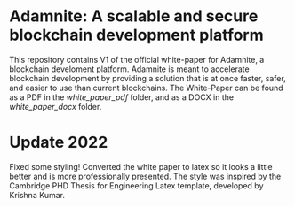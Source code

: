 # Adamnite: A scalable and secure blockchain development platform

This repository contains V1 of the official white-paper for Adamnite, a blockchain develoment platform. Adamnite is meant to accelerate blockchain development by providing a solution that is at once faster, safer, and easier to use than current blockchains. The White-Paper can be found as a PDF in the *white_paper_pdf* folder, and as a DOCX in the *white_paper_docx* folder.

# Update 2022

Fixed some styling! Converted the white paper to latex so it looks a little better and is more professionally presented. The style was inspired by the Cambridge PHD Thesis for Engineering Latex template, developed by Krishna Kumar.
